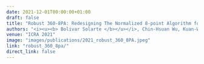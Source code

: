 ```yaml
---
date: 2021-12-01T00:00:00+01:00
draft: false
title: "Robust 360-8PA: Redesigning The Normalized 8-point Algorithm for 360-FoV Images"
authors: "<i><u><b> Bolivar Solarte </b></u></i>, Chin-Hsuan Wu, Kuan-Wei Lu, Yi-Hsuan Tsai, Wei-Chen Chiu, Min Sun."
venue: "ICRA 2021"
image: "images/publications/2021_robust_360_8PA.jpeg"
link: "robust_360_8pa/"
direct_link: false
---
```

